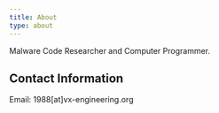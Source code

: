 ```yaml
---
title: About
type: about
---
```


Malware Code Researcher and Computer Programmer.

## Contact Information

Email: 1988[at]vx-engineering.org
